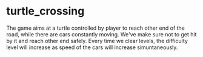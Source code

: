 # turtle_crossing
The game aims at a turtle controlled by player to reach other end of the road, while there are cars constantly moving. We've make sure not to get hit by it and reach other end safely. Every time we clear levels, the difficulty level will increase as speed of the cars will increase simuntaneously. 
